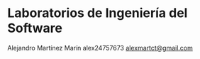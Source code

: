 # Laboratorios de Ingeniería del Software
Alejandro Martínez Marín alex24757673 alexmartct@gmail.com
